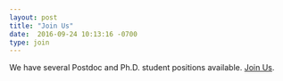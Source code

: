 ```yaml
---
layout: post
title: "Join Us"
date:  2016-09-24 10:13:16 -0700
type: join
---
```

We have several Postdoc and Ph.D. student positions available. [Join Us](join.html).
